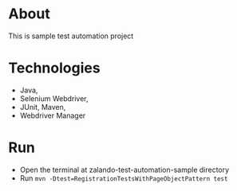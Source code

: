 # About
This is sample test automation project

# Technologies
- Java, 
- Selenium Webdriver, 
- JUnit, Maven, 
- Webdriver Manager

# Run
  - Open the terminal at zalando-test-automation-sample directory
  - Run `mvn -Dtest=RegistrationTestsWithPageObjectPattern test`
